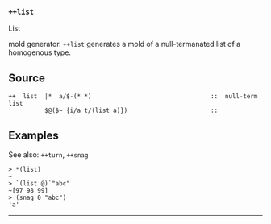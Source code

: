### `++list`

List

mold generator. `++list` generates a mold of a null-termanated list of a
homogenous type.


Source
------

    ++  list  |*  a/$-(* *)                                 ::  null-term list
              $@($~ {i/a t/(list a)})                       ::


Examples
--------

See also: `++turn`, `++snag`

    > *(list)
    ~
    > `(list @)`"abc"
    ~[97 98 99]
    > (snag 0 "abc")
    'a'



***

